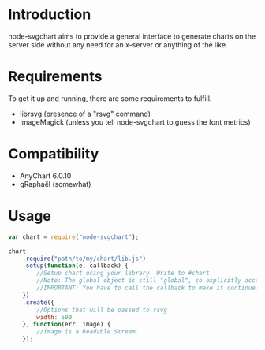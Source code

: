 Introduction
============
node-svgchart aims to provide a general interface to generate charts on the server side without any need for an x-server or anything of the like.


Requirements
============
To get it up and running, there are some requirements to fulfill.

* librsvg (presence of a "rsvg" command)
* ImageMagick (unless you tell node-svgchart to guess the font metrics) 

Compatibility
=============
* AnyChart 6.0.10
* gRaphaël (somewhat)

Usage
=====
```javascript
var chart = require("node-svgchart");

chart
    .require("path/to/my/chart/lib.js")
    .setup(function(e, callback) {
    	//Setup chart using your library. Write to #chart.
    	//Note: The global object is still "global", so explicitly access "e.window".
        //IMPORTANT: You have to call the callback to make it continue. 
    })
    .create({
    	//Options that will be passed to rsvg
    	width: 500
    }, function(err, image) {
    	//image is a Readable Stream.
    });
```